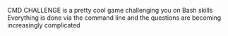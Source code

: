 CMD CHALLENGE is a pretty cool game challenging you on Bash skills
Everything is done via the command line and the questions are becoming increasingly complicated
